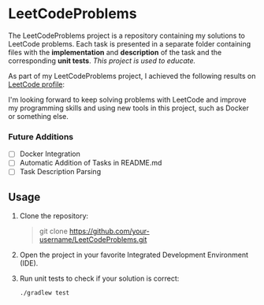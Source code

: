 # LeetCodeProblems

The LeetCodeProblems project is a repository containing my solutions to LeetCode problems. Each task is presented
in a separate folder containing files with the **implementation** and **description** of the task and the corresponding
**unit tests**.
_This project is used to educate._

As part of my LeetCodeProblems project, I achieved the following
results on [LeetCode profile](https://leetcode.com/E-mil/):

I'm looking forward to keep solving problems with LeetCode and improve my programming skills and using new tools in this
project, such as Docker or something else.

### Future Additions

- [ ] Docker Integration
- [ ] Automatic Addition of Tasks in README.md
- [ ] Task Description Parsing

## Usage

1. Clone the repository:

   > git clone https://github.com/your-username/LeetCodeProblems.git

2. Open the project in your favorite Integrated Development Environment (IDE).

3. Run unit tests to check if your solution is correct:

   `./gradlew test`
